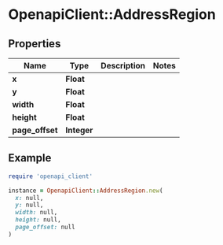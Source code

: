 # OpenapiClient::AddressRegion

## Properties

| Name | Type | Description | Notes |
| ---- | ---- | ----------- | ----- |
| **x** | **Float** |  |  |
| **y** | **Float** |  |  |
| **width** | **Float** |  |  |
| **height** | **Float** |  |  |
| **page_offset** | **Integer** |  |  |

## Example

```ruby
require 'openapi_client'

instance = OpenapiClient::AddressRegion.new(
  x: null,
  y: null,
  width: null,
  height: null,
  page_offset: null
)
```

